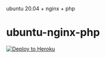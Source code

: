 ubuntu 20.04 + nginx + php
# ubuntu-nginx-php
[![Deploy to Heroku](https://www.herokucdn.com/deploy/button.svg)](https://heroku.com/deploy?template=https://github.com/free32com/ubuntu-nginx-php)